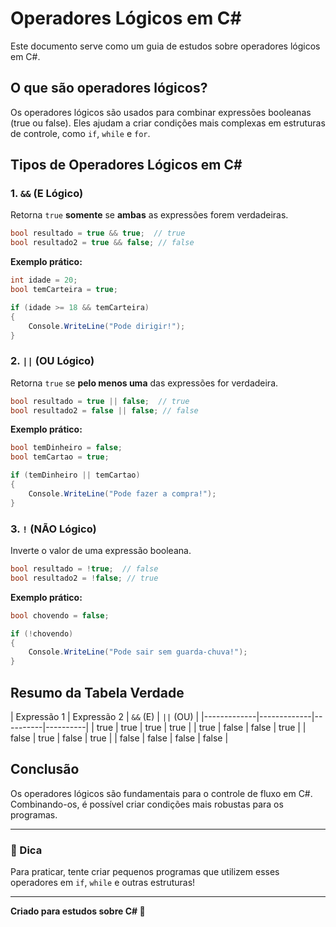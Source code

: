 # Operadores Lógicos em C#

Este documento serve como um guia de estudos sobre operadores lógicos em C#.

## O que são operadores lógicos?
Os operadores lógicos são usados para combinar expressões booleanas (true ou false). Eles ajudam a criar condições mais complexas em estruturas de controle, como `if`, `while` e `for`.

## Tipos de Operadores Lógicos em C#

### 1. `&&` (E Lógico)
Retorna `true` **somente** se **ambas** as expressões forem verdadeiras.

```csharp
bool resultado = true && true;  // true
bool resultado2 = true && false; // false
```

**Exemplo prático:**
```csharp
int idade = 20;
bool temCarteira = true;

if (idade >= 18 && temCarteira)
{
    Console.WriteLine("Pode dirigir!");
}
```

### 2. `||` (OU Lógico)
Retorna `true` se **pelo menos uma** das expressões for verdadeira.

```csharp
bool resultado = true || false;  // true
bool resultado2 = false || false; // false
```

**Exemplo prático:**
```csharp
bool temDinheiro = false;
bool temCartao = true;

if (temDinheiro || temCartao)
{
    Console.WriteLine("Pode fazer a compra!");
}
```

### 3. `!` (NÃO Lógico)
Inverte o valor de uma expressão booleana.

```csharp
bool resultado = !true;  // false
bool resultado2 = !false; // true
```

**Exemplo prático:**
```csharp
bool chovendo = false;

if (!chovendo)
{
    Console.WriteLine("Pode sair sem guarda-chuva!");
}
```

## Resumo da Tabela Verdade
| Expressão 1 | Expressão 2 | `&&` (E) | `||` (OU) |
|-------------|-------------|----------|----------|
| true        | true        | true     | true     |
| true        | false       | false    | true     |
| false       | true        | false    | true     |
| false       | false       | false    | false    |

## Conclusão
Os operadores lógicos são fundamentais para o controle de fluxo em C#. Combinando-os, é possível criar condições mais robustas para os programas.

---
### 📌 Dica
Para praticar, tente criar pequenos programas que utilizem esses operadores em `if`, `while` e outras estruturas!

---
**Criado para estudos sobre C# 🚀**